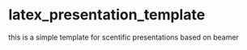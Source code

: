 # latex_presentation_template
this is a simple template for scentific presentations based on beamer
